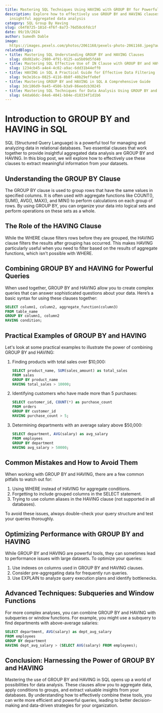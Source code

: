 ```yaml
---
title: Mastering SQL Techniques Using HAVING with GROUP BY for Powerful Data Analysis
description: Explore how to effectively use GROUP BY and HAVING clauses in SQL for
  insightful aggregated data analysis
category: SQL Group By Having
slug: c64f8725-181d-4f6f-8a73-76d58c6fdc1f
date: 09/19/2024
author: Sumedh Dable
image: 
  https://images.pexels.com/photos/2061168/pexels-photo-2061168.jpeg?auto=compress&cs=tinysrgb&w=600
relatedBlogs:
- title: Mastering SQL Understanding GROUP BY and HAVING Clauses
  slug: d8d02a9c-2980-4f91-9125-aa5b09d5fd40
- title: Mastering SQL Effective Use of IN Clause with GROUP BY and HAVING
  slug: 1234cb45-a4e4-4c02-a9ac-6dd31b44eff0
- title: HAVING in SQL A Practical Guide for Effective Data Filtering
  slug: 9e3e16ca-0825-4116-8b8f-40b29effe0ef
- title: Mastering GROUP BY and HAVING in SQL A Comprehensive Guide
  slug: 3dc186d9-9a45-4586-b3a9-86eedcb30245
- title: Mastering SQL Techniques for Data Analysis Using GROUP BY and HAVING Together
  slug: 64da66dc-84e6-4041-b84e-d18334f1d1b6
---
```


# Introduction to GROUP BY and HAVING in SQL

SQL (Structured Query Language) is a powerful tool for managing and analyzing data in relational databases. Two essential clauses that work together to provide insightful aggregated data analysis are GROUP BY and HAVING. In this blog post, we will explore how to effectively use these clauses to extract meaningful information from your datasets.

## Understanding the GROUP BY Clause

The GROUP BY clause is used to group rows that have the same values in specified columns. It is often used with aggregate functions like COUNT(), SUM(), AVG(), MAX(), and MIN() to perform calculations on each group of rows. By using GROUP BY, you can organize your data into logical sets and perform operations on these sets as a whole.

## The Role of the HAVING Clause

While the WHERE clause filters rows before they are grouped, the HAVING clause filters the results after grouping has occurred. This makes HAVING particularly useful when you need to filter based on the results of aggregate functions, which isn't possible with WHERE.

## Combining GROUP BY and HAVING for Powerful Queries

When used together, GROUP BY and HAVING allow you to create complex queries that can answer sophisticated questions about your data. Here’s a basic syntax for using these clauses together:

```sql
SELECT column1, column2, aggregate_function(column3)
FROM table_name
GROUP BY column1, column2
HAVING condition;
```

## Practical Examples of GROUP BY and HAVING

Let's look at some practical examples to illustrate the power of combining GROUP BY and HAVING:

1. Finding products with total sales over $10,000:
   ```sql
   SELECT product_name, SUM(sales_amount) as total_sales
   FROM sales
   GROUP BY product_name
   HAVING total_sales > 10000;
   ```

2. Identifying customers who have made more than 5 purchases:
   ```sql
   SELECT customer_id, COUNT(*) as purchase_count
   FROM orders
   GROUP BY customer_id
   HAVING purchase_count > 5;
   ```

3. Determining departments with an average salary above $50,000:
   ```sql
   SELECT department, AVG(salary) as avg_salary
   FROM employees
   GROUP BY department
   HAVING avg_salary > 50000;
   ```

## Common Mistakes and How to Avoid Them

When working with GROUP BY and HAVING, there are a few common pitfalls to watch out for:

1. Using WHERE instead of HAVING for aggregate conditions.
2. Forgetting to include grouped columns in the SELECT statement.
3. Trying to use column aliases in the HAVING clause (not supported in all databases).

To avoid these issues, always double-check your query structure and test your queries thoroughly.

## Optimizing Performance with GROUP BY and HAVING

While GROUP BY and HAVING are powerful tools, they can sometimes lead to performance issues with large datasets. To optimize your queries:

1. Use indexes on columns used in GROUP BY and HAVING clauses.
2. Consider pre-aggregating data for frequently run queries.
3. Use EXPLAIN to analyze query execution plans and identify bottlenecks.

## Advanced Techniques: Subqueries and Window Functions

For more complex analyses, you can combine GROUP BY and HAVING with subqueries or window functions. For example, you might use a subquery to find departments with above-average salaries:

```sql
SELECT department, AVG(salary) as dept_avg_salary
FROM employees
GROUP BY department
HAVING dept_avg_salary > (SELECT AVG(salary) FROM employees);
```

## Conclusion: Harnessing the Power of GROUP BY and HAVING

Mastering the use of GROUP BY and HAVING in SQL opens up a world of possibilities for data analysis. These clauses allow you to aggregate data, apply conditions to groups, and extract valuable insights from your databases. By understanding how to effectively combine these tools, you can write more efficient and powerful queries, leading to better decision-making and data-driven strategies for your organization.

